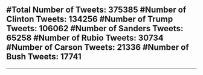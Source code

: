 #Total Number of Tweets: 375385 
#Number of Clinton Tweets: 134256
#Number of Trump Tweets: 106062
#Number of Sanders Tweets: 65258
#Number of Rubio Tweets: 30734
#Number of Carson Tweets: 21336
#Number of Bush Tweets: 17741
---
---
